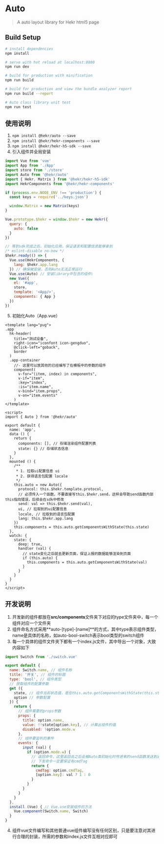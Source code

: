 # Auto

> A auto layout library for Hekr html5 page

## Build Setup

``` bash
# install dependencies
npm install

# serve with hot reload at localhost:8080
npm run dev

# build for production with minification
npm run build

# build for production and view the bundle analyzer report
npm run build --report

# Auto class library unit test
npm run test
```

## 使用说明
1. ```npm install @hekr/auto --save```
2. ```npm install @hekr/hekr-components --save```
3. ```npm install @hekr/hekr-h5-sdk --save```
4. 引入组件并全局安装
```javascript
import Vue from 'vue'
import App from './App'
import store from './store'
import Auto from '@hekr/auto'
import { Hekr, Matrix } from '@hekr/hekr-h5-sdk'
import HekrComponents from '@hekr/hekr-components'

if (process.env.NODE_ENV !== 'production') {
  const keys = require('../keys.json')

  window.Matrix = new Matrix(keys)
}

Vue.prototype.$hekr = window.$hekr = new Hekr({
  query: {
    auto: false
  }
})

// 等到sdk完成之后，初始化应用，保证语言和配置信息能够拿到
/* eslint-disable no-new */
$hekr.ready(() => {
  Vue.use(HekrComponents, {
    lang: $hekr.app.lang
  }) // 确保被安装，否则Auto无法正常运行
  Vue.use(Auto) // 安装library中包含的组件\
  new Vue({
    el: '#app',
    store,
    template: '<App/>',
    components: { App }
  })
})
```
5. 初始化Auto（App.vue）
```xhtml
<template lang="pug">
.app
  hk-header(
    title="测试设备",
    right-icon="iconfont icon-gengduo",
    @click-left="goback",
    border
  )
  .app-container
    //- 这里可以放其他的已经编写了在模板中的参数的组件
    component(
      v-for="(item, index) in components",
      v-if="item",
      :key="index",
      :is="item.name",
      v-bind="item.props",
      v-on="item.events"
    )
</template>

<script>
import { Auto } from '@hekr/auto'

export default {
  name: 'app',
  data () {
    return {
      components: [], // 存储渲染组件配置列表
      state: {} // 存储状态信息
    }
  },
  mounted () {
    /**
     * 1. 拉取ui配置信息 ui
     * 2. 获得语言包配置 locale
     */
    this.auto = new Auto({
      protocol: this.$hekr.template.protocol,
      // 必须传入一个函数，不要直接写this.$hekr.send，这样会导致send函数内部this指向错误，后续会在sdk中修改
      send: val => this.$hekr.send(val),
      ui, // 拉取到的ui配置信息
      locale, // 拉取到的语言包配置
      lang: this.$hekr.app.lang
    })
    this.components = this.auto.getComponentsWithState(this.state)
  },
  watch: {
    state: {
      deep: true,
      handler (val) {
        // state变化之后就去更新页面，保证上报的数据能够渲染到页面
        if (this.auto) {
          this.components = this.auto.getComponentsWithState(val)
        }
      }
    }
  }
}
</script>
```

## 开发说明
1. 开发新的组件都放在**src/components**文件夹下对应的type文件夹中，每一个组件对应一个文件夹
2. 组件命名方式采用**auto-[type]-[name]**的方式，其中type表示组件类型，name是具体的名称，如auto-bool-switch表示bool类型的switch组件
3. 每一个具体的组件文件夹下都有一个index.js文件，其中导出一个对象，大致内容如下
```javascript
import Switch from './switch.vue'

export default {
  name: Switch.name, // 组件名称
  title: '开关', // 组件的标题
  type: 'bool', // 组件类型
  // 获取组件的配置参数
  get ({
    state, // 组件当前状态值，是在this.auto.getComponentsWithState(this.state)传入的参数
    option // 参数配置
  }) {
    return {
      // 组件需要的props参数
      props: {
        title: option.name,
        value: !!state[option.key], // 计算出组件的值
        disabled: !option.mode.w
      },
      // 组件要监听的事件
      events: {
        input (val) {
          if (option.mode.w) {
            // 返回命令，这里返回去之后会被Auto类初始化时传进来的send函数发送到云端
            // 下发命令一定要保证有cmdTag
            return {
              cmdTag: option.cmdTag,
              [option.key]: val ? 1 : 0
            }
          }
        }
      }
    }
  },
  install (Vue) { // Vue.use安装组件的方法
    Vue.component(Switch.name, Switch)
  }
}
```
4. 组件vue文件编写和其他普通vue组件编写没有任何区别，只是要注意对其进行合理的封装，所需的参数和index.js文件互相对应即可
